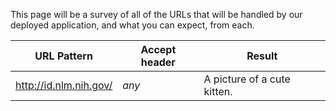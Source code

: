This page will be a survey of all of the URLs that will be handled by our deployed application, and what you can expect, from each.

| URL Pattern            | Accept header |            Result           | 
|------------------------|---------------|-----------------------------|
| http://id.nlm.nih.gov/ |  *any*        | A picture of a cute kitten. |
